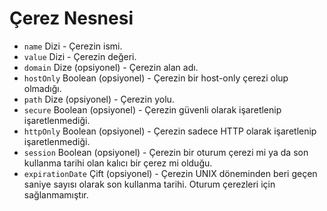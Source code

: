 # Çerez Nesnesi

* `name` Dizi - Çerezin ismi.
* `value` Dizi - Çerezin değeri.
* `domain` Dize (opsiyonel) - Çerezin alan adı.
* `hostOnly` Boolean (opsiyonel) - Çerezin bir host-only çerezi olup olmadığı.
* `path` Dize (opsiyonel) - Çerezin yolu.
* `secure` Boolean (opsiyonel) - Çerezin güvenli olarak işaretlenip işaretlenmediği.
* `httpOnly` Boolean (opsiyonel) - Çerezin sadece HTTP olarak işaretlenip işaretlenmediği.
* `session` Boolean (opsiyonel) - Çerezin bir oturum çerezi mi ya da son kullanma tarihi olan kalıcı bir çerez mi olduğu.
* `expirationDate` Çift (opsiyonel) - Çerezin UNIX döneminden beri geçen saniye sayısı olarak son kullanma tarihi. Oturum çerezleri için sağlanmamıştır.